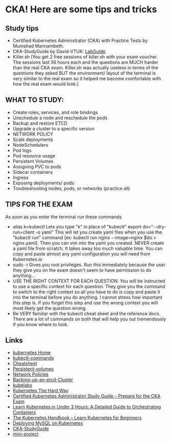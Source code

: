 # CKA! Here are some tips and tricks

## Study tips
- Certified Kubernetes Administrator (CKA) with Practice Tests by Mumshad Mannambeth.
- CKA-StudyGuide by David-VTUK: [LabGuide](https://github.com/David-VTUK/CKA-StudyGuide/tree/master/LabGuide).
- Killer.sh (You get 2 free sessions of killer.sh with your exam voucher. The sessions last 36 hours each and the questions are MUCH harder than the real CKA exam. Killer.sh was actually useless in terms of the questions they asked BUT the environment/ layout of the terminal is very similar to the real exam so it helped me become comfortable with how the real exam would look.)

## WHAT TO STUDY:
- Create roles, services, and role bindings
- Unschedule a node and reschedule the pods
- Backup and restore ETCD
- Upgrade a cluster to a specific version
- NETWORK POLICY
- Scale deployments
- NodeSchedulers
- Pod logs
- Pod resource usage
- Persistent Volumes
- Assigning PVC to pods
- Sidecar containers
- Ingress
- Exposing deployments/ pods
- Troubleshooting nodes, pods, or networks (practice all)

## TIPS FOR THE EXAM
As soon as you enter the terminal run these commands
- alias k=kubectl Lets you type "k" in place of "kubectl"
export do="--dry-run=client -o yaml" This will let you create yaml files when you use the "kubectl run" command [ex: kubectl run nginx --image=nginx $do > nginx.yaml]. Then you can vim into the yaml you created. NEVER create a yaml file from scratch. It takes away too much valuable time. You can copy and paste almost any yaml configuration you will need from Kubernetes.io
- sudo -i Gives you root privileges. Run this immediately because the user they give you on the exam doesn't seem to have permission to do anything...
- USE THE RIGHT CONTEXT FOR EACH QUESTION. You will be instructed to use a specific context for each question. They give you the command to switch to the right context so all you have to do is copy and paste it into the terminal before you do anything. I cannot stress how important this step is. If you forget this step and use the wrong context you will most likely get the question wrong.
- Be VERY familiar with the kubectl cheat sheet and the reference docs. There are a lot of commands on both that will help you out tremendously if you know where to look.

## Links
- [kubernetes Home](https://kubernetes.io/docs/home/)
- [kubectl-commands](https://kubernetes.io/docs/reference/generated/kubectl/kubectl-commands)
- [Cheatsheet](https://kubernetes.io/docs/reference/kubectl/cheatsheet/)
- [Persistent-volumes](https://kubernetes.io/docs/concepts/storage/persistent-volumes/#persistent-volumes)
- [Network Policies](https://kubernetes.io/docs/concepts/services-networking/network-policies/)
- [Backing-up-an-etcd-Cluster](https://kubernetes.io/docs/tasks/administer-cluster/configure-upgrade-etcd/#backing-up-an-etcd-cluster)
- [kubelabs](https://collabnix.github.io/kubelabs/)
- [Kubernetes The Hard Way](https://github.com/kelseyhightower/Kubernetes-The-Hard-Way) 
- [Certified Kubernetes Administrator Study Guide – Prepare for the CKA Exam](https://www.freecodecamp.org/news/certified-kubernetes-administrator-study-guide-cka/)
- [Learn Kubernetes in Under 3 Hours: A Detailed Guide to Orchestrating Containers](https://www.freecodecamp.org/news/learn-kubernetes-in-under-3-hours-a-detailed-guide-to-orchestrating-containers-114ff420e882/)
- [The Kubernetes Handbook – Learn Kubernetes for Beginners](https://www.freecodecamp.org/news/the-kubernetes-handbook/)
- [Deploying MySQL on Kubernetes](https://medium.com/@midejoseph24/deploying-mysql-on-kubernetes-16758a42a746)
- [CKA-StudyGuide](https://github.com/David-VTUK/CKA-StudyGuide)
- [mini-project](https://medium.com/@midejoseph24)
